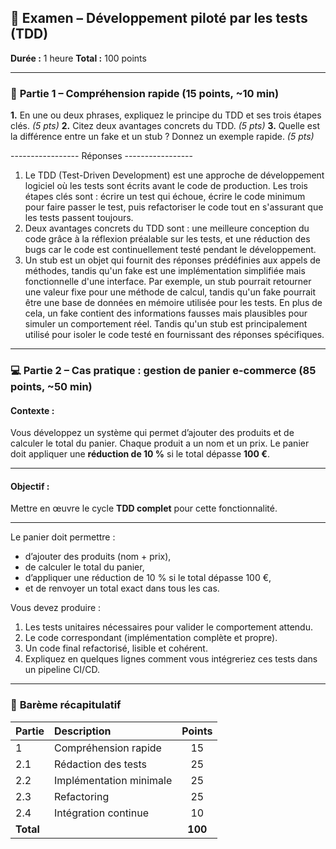 ## 🧩 **Examen – Développement piloté par les tests (TDD)**

**Durée :** 1 heure
**Total :** 100 points

---

### 🧠 **Partie 1 – Compréhension rapide (15 points, ~10 min)**

**1.** En une ou deux phrases, expliquez le principe du TDD et ses trois étapes clés. *(5 pts)*
**2.** Citez deux avantages concrets du TDD. *(5 pts)*
**3.** Quelle est la différence entre un fake et un stub ? Donnez un exemple rapide. *(5 pts)*

----------------- Réponses -----------------

1. Le TDD (Test-Driven Development) est une approche de développement logiciel où les tests sont écrits avant le code de production. Les trois étapes clés sont : écrire un test qui échoue, écrire le code minimum pour faire passer le test, puis refactoriser le code tout en s'assurant que les tests passent toujours.
2. Deux avantages concrets du TDD sont : une meilleure conception du code grâce à la réflexion préalable sur les tests, et une réduction des bugs car le code est continuellement testé pendant le développement.
3. Un stub est un objet qui fournit des réponses prédéfinies aux appels de méthodes, tandis qu'un fake est une implémentation simplifiée mais fonctionnelle d'une interface. Par exemple, un stub pourrait retourner une valeur fixe pour une méthode de calcul, tandis qu'un fake pourrait être une base de données en mémoire utilisée pour les tests. En plus de cela, un fake contient des informations fausses mais plausibles pour simuler un comportement réel. Tandis qu'un stub est principalement utilisé pour isoler le code testé en fournissant des réponses spécifiques.

---

### 💻 **Partie 2 – Cas pratique : gestion de panier e-commerce (85 points, ~50 min)**

#### **Contexte :**

Vous développez un système qui permet d’ajouter des produits et de calculer le total du panier.
Chaque produit a un nom et un prix. Le panier doit appliquer une **réduction de 10 %** si le total dépasse **100 €**.

---

#### **Objectif :**

Mettre en œuvre le cycle **TDD complet** pour cette fonctionnalité.

---


Le panier doit permettre :

- d’ajouter des produits (nom + prix),
- de calculer le total du panier,
- d’appliquer une réduction de 10 % si le total dépasse 100 €,
- et de renvoyer un total exact dans tous les cas.

Vous devez produire :

1. Les tests unitaires nécessaires pour valider le comportement attendu.
2. Le code correspondant (implémentation complète et propre).
3. Un code final refactorisé, lisible et cohérent.
4. Expliquez en quelques lignes comment vous intégreriez ces tests dans un pipeline CI/CD.

---

### 🧾 **Barème récapitulatif**

| Partie    | Description             |  Points |
| :-------- | :---------------------- | :-----: |
| 1         | Compréhension rapide    |    15   |
| 2.1       | Rédaction des tests     |    25   |
| 2.2       | Implémentation minimale |    25   |
| 2.3       | Refactoring             |    25   |
| 2.4       | Intégration continue    |    10   |
| **Total** |                         | **100** |